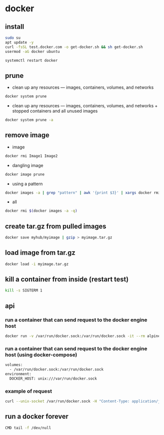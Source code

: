 # docker
## install
```bash
sudo su
apt update -y
curl -fsSL test.docker.com -o get-docker.sh && sh get-docker.sh
usermod -aG docker ubuntu

systemctl restart docker
```
## prune
- clean up any resources — images, containers, volumes, and networks
```bash
docker system prune
```
- clean up any resources — images, containers, volumes, and networks + stopped containers and all unused images
```bash
docker system prune -a
```
## remove image
- image
```bash
docker rmi Image1 Image2
```
- dangling image
```bash
docker image prune
```
- using a pattern
```bash
docker images -a | grep "pattern" | awk '{print $3}' | xargs docker rmi
```
- all
```bash
docker rmi $(docker images -a -q)
```
## create tar.gz from pulled images
```bash
docker save myhub/myimage | gzip > myimage.tar.gz
```
## load image from tar.gz
```bash
docker load -i myimage.tar.gz
```
## kill a container from inside (restart test)
```bash
kill -s SIGTERM 1
```
## api
### run a container that can send request to the docker engine host
```bash
docker run -v /var/run/docker.sock:/var/run/docker.sock -it --rm alpine /bin/ash
```
### run a container that can send request to the docker engine host (using docker-compose)
```bash
volumes:
  - /var/run/docker.sock:/var/run/docker.sock
environment:
  DOCKER_HOST: unix:///var/run/docker.sock
```
### example of request
```bash
curl --unix-socket /var/run/docker.sock -H "Content-Type: application/json" -d '{"Image": "alpine"}' -X POST http://localhost/v1.39/containers/create
```
## run a docker forever
```bash
CMD tail -f /dev/null
```
